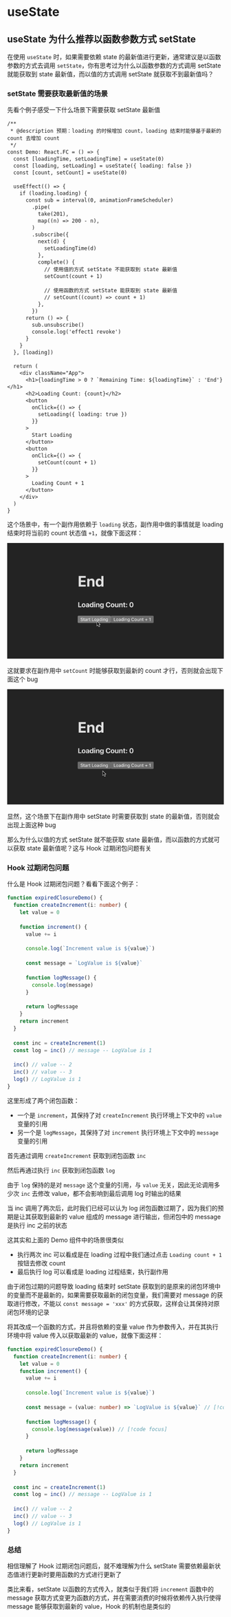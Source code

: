 # useState

## useState 为什么推荐以函数参数方式 setState

在使用 `useState` 时，如果需要依赖 state 的最新值进行更新，通常建议是以函数参数的方式去调用 `setState`，你有思考过为什么以函数参数的方式调用 setState 就能获取到 state 最新值，而以值的方式调用 setState 就获取不到最新值吗？

### setState 需要获取最新值的场景

先看个例子感受一下什么场景下需要获取 setState 最新值

```tsx
/**
 * @description 预期：loading 的时候增加 count，loading 结束时能够基于最新的 count 去增加 count
 */
const Demo: React.FC = () => {
  const [loadingTime, setLoadingTime] = useState(0)
  const [loading, setLoading] = useState({ loading: false })
  const [count, setCount] = useState(0)

  useEffect(() => {
    if (loading.loading) {
      const sub = interval(0, animationFrameScheduler)
        .pipe(
          take(201),
          map((n) => 200 - n),
        )
        .subscribe({
          next(d) {
            setLoadingTime(d)
          },
          complete() {
            // 使用值的方式 setState 不能获取到 state 最新值
            setCount(count + 1)

            // 使用函数的方式 setState 能获取到 state 最新值
            // setCount((count) => count + 1)
          },
        })
      return () => {
        sub.unsubscribe()
        console.log('effect1 revoke')
      }
    }
  }, [loading])

  return (
    <div className="App">
      <h1>{loadingTime > 0 ? `Remaining Time: ${loadingTime}` : 'End'}</h1>
      <h2>Loading Count: {count}</h2>
      <button
        onClick={() => {
          setLoading({ loading: true })
        }}
      >
        Start Loading
      </button>
      <button
        onClick={() => {
          setCount(count + 1)
        }}
      >
        Loading Count + 1
      </button>
    </div>
  )
}
```

这个场景中，有一个副作用依赖于 `loading` 状态，副作用中做的事情就是 loading 结束时将当前的 count 状态值 `+1`，就像下面这样：

![Demo正常效果](images/Demo正常效果.gif)

这就要求在副作用中 `setCount` 时能够获取到最新的 count 才行，否则就会出现下面这个 bug

![Demo异常效果](images/Demo异常效果.gif)

显然，这个场景下在副作用中 setState 时需要获取到 state 的最新值，否则就会出现上面这种 bug

那么为什么以值的方式 setState 就不能获取 state 最新值，而以函数的方式就可以获取 state 最新值呢？这与 Hook 过期闭包问题有关

### Hook 过期闭包问题

什么是 Hook 过期闭包问题？看看下面这个例子：

```ts
function expiredClosureDemo() {
  function createIncrement(i: number) {
    let value = 0

    function increment() {
      value += i

      console.log(`Increment value is ${value}`)

      const message = `LogValue is ${value}`

      function logMessage() {
        console.log(message)
      }

      return logMessage
    }
    return increment
  }

  const inc = createIncrement(1)
  const log = inc() // message -- LogValue is 1

  inc() // value -- 2
  inc() // value -- 3
  log() // LogValue is 1
}
```

这里形成了两个闭包函数：

- 一个是 `increment`，其保持了对 `createIncrement` 执行环境上下文中的 `value` 变量的引用
- 另一个是 `logMessage`，其保持了对 `increment` 执行环境上下文中的 `message` 变量的引用

首先通过调用 `createIncrement` 获取到闭包函数 `inc`

然后再通过执行 `inc` 获取到闭包函数 `log`

由于 `log` 保持的是对 `message` 这个变量的引用，与 `value` 无关，因此无论调用多少次 `inc` 去修改 value，都不会影响到最后调用 log 时输出的结果

当 inc 调用了两次后，此时我们已经可以认为 log 闭包函数过期了，因为我们的预期是让其获取到最新的 value 组成的 message 进行输出，但闭包中的 message 是执行 inc 之前的状态

这其实和上面的 Demo 组件中的场景很类似

- 执行两次 inc 可以看成是在 loading 过程中我们通过点击 `Loading count + 1` 按钮去修改 count
- 最后执行 log 可以看成是 loading 过程结束，执行副作用

由于闭包过期的问题导致 loading 结束时 setState 获取到的是原来的闭包环境中的变量而不是最新的，如果需要获取最新的闭包变量，我们需要对 message 的获取进行修改，不能以 `const message = 'xxx'` 的方式获取，这样会让其保持对原闭包环境的记录

将其改成一个函数的方式，并且将依赖的变量 value 作为参数传入，并在其执行环境中将 value 传入以获取最新的 value，就像下面这样：

```ts
function expiredClosureDemo() {
  function createIncrement(i: number) {
    let value = 0
    function increment() {
      value += i

      console.log(`Increment value is ${value}`)

      const message = (value: number) => `LogValue is ${value}` // [!code focus]

      function logMessage() {
        console.log(message(value)) // [!code focus]
      }

      return logMessage
    }
    return increment
  }

  const inc = createIncrement(1)
  const log = inc() // message -- LogValue is 1

  inc() // value -- 2
  inc() // value -- 3
  log() // LogValue is 1
}
```

### 总结

相信理解了 Hook 过期闭包问题后，就不难理解为什么 setState 需要依赖最新状态值进行更新时要用函数的方式进行更新了

类比来看，setState 以函数的方式传入，就类似于我们将 `increment` 函数中的 message 获取方式变更为函数的方式，并在需要消费的时候将依赖传入执行使得 message 能够获取到最新的 value，Hook 的机制也是类似的
